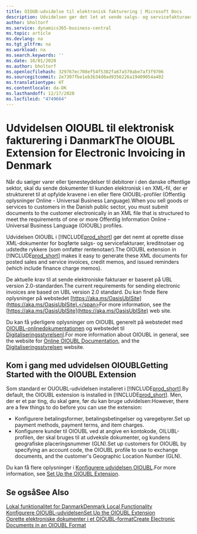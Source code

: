 ```yaml
---
title: OIOUB-udvidelse til elektronisk fakturering | Microsoft Docs
description: Udvidelsen gør det let at sende salgs- og servicefakturaer, kreditnotaer, rentenotaer og rykkere til kunder i den danske offentlige sektor elektronisk i OIOUBL-format (Offentlig Information Online UBL).
author: bholtorf
ms.service: dynamics365-business-central
ms.topic: article
ms.devlang: na
ms.tgt_pltfrm: na
ms.workload: na
ms.search.keywords: ''
ms.date: 10/01/2020
ms.author: bholtorf
ms.openlocfilehash: 329767ec708ef54f5382fa67a570abe7af3f9706
ms.sourcegitcommit: 2e7307fbe1eb3b34d0ad9356226a19409054a402
ms.translationtype: HT
ms.contentlocale: da-DK
ms.lasthandoff: 12/17/2020
ms.locfileid: "4749664"
---
```

# <a name="the-oioubl-extension-for-electronic-invoicing-in-denmark"></a><span data-ttu-id="cc1c9-103">Udvidelsen OIOUBL til elektronisk fakturering i Danmark</span><span class="sxs-lookup"><span data-stu-id="cc1c9-103">The OIOUBL Extension for Electronic Invoicing in Denmark</span></span>
<span data-ttu-id="cc1c9-104">Når du sælger varer eller tjenesteydelser til debitorer i den danske offentlige sektor, skal du sende dokumenter til kunden elektronisk i en XML-fil, der er struktureret til at opfylde kravene i en eller flere OIOUBL-profiler (Offentlig oplysninger Online - Universal Business Language).</span><span class="sxs-lookup"><span data-stu-id="cc1c9-104">When you sell goods or services to customers in the Danish public sector, you must submit documents to the customer electronically in an XML file that is structured to meet the requirements of one or more Offentlig Information Online - Universal Business Language (OIOUBL) profiles.</span></span>  

<span data-ttu-id="cc1c9-105">Udvidelsen OIOUBL i [!INCLUDE[prod_short](../../includes/prod_short.md)] gør det nemt at oprette disse XML-dokumenter for bogførte salgs- og servicefakturaer, kreditnotaer og udstedte rykkere (som omfatter rentenotaer).</span><span class="sxs-lookup"><span data-stu-id="cc1c9-105">The OIOUBL extension in [!INCLUDE[prod_short](../../includes/prod_short.md)] makes it easy to generate these XML documents for posted sales and service invoices, credit memos, and issued reminders (which include finance charge memos).</span></span>  

<span data-ttu-id="cc1c9-106">De aktuelle krav til at sende elektroniske fakturaer er baseret på UBL version 2.0-standarden.</span><span class="sxs-lookup"><span data-stu-id="cc1c9-106">The current requirements for sending electronic invoices are based on UBL version 2.0 standard.</span></span> <span data-ttu-id="cc1c9-107">Du kan finde flere oplysninger på webstedet [https://aka.ms/OasisUblSite](https://aka.ms/OasisUblSite).</span><span class="sxs-lookup"><span data-stu-id="cc1c9-107">For more information, see the [https://aka.ms/OasisUblSite](https://aka.ms/OasisUblSite) web site.</span></span>

<span data-ttu-id="cc1c9-108">Du kan få yderligere oplysninger om OIOUBL generelt på webstedet med [OIOUBL-onlinedokumentationen](http://www.oioubl.info/classes/da/index.html) og webstedet til [Digitaliseringsstyrelsenl](https://digst.dk/).</span><span class="sxs-lookup"><span data-stu-id="cc1c9-108">For more information about OIOUBL in general, see the website for [Online OIOUBL Documentation](http://www.oioubl.info/classes/da/index.html), and the [Digitaliseringsstyrelsen](https://digst.dk/) website.</span></span>  

## <a name="getting-started-with-the-oioubl-extension"></a><span data-ttu-id="cc1c9-109">Kom i gang med udvidelsen OIOUBL</span><span class="sxs-lookup"><span data-stu-id="cc1c9-109">Getting Started with the OIOUBL Extension</span></span>  
<span data-ttu-id="cc1c9-110">Som standard er OUOUBL-udvidelsen installeret i [!INCLUDE[prod_short](../../includes/prod_short.md)].</span><span class="sxs-lookup"><span data-stu-id="cc1c9-110">By default, the OIOUBL extension is installed in [!INCLUDE[prod_short](../../includes/prod_short.md)].</span></span> <span data-ttu-id="cc1c9-111">Men, der er et par ting, du skal gøre, før du kan bruge udvidelsen:</span><span class="sxs-lookup"><span data-stu-id="cc1c9-111">However, there are a few things to do before you can use the extension:</span></span>

* <span data-ttu-id="cc1c9-112">Konfigurere betalingsformer, betalingsbetingelser og varegebyrer.</span><span class="sxs-lookup"><span data-stu-id="cc1c9-112">Set up payment methods, payment terms, and item charges.</span></span>
* <span data-ttu-id="cc1c9-113">Konfigurere kunder til OIOUBL ved at angive en kontokode, OILUBL-profilen, der skal bruges til at udveksle dokumenter, og kundens geografiske placeringsnummer (GLN).</span><span class="sxs-lookup"><span data-stu-id="cc1c9-113">Set up customers for OIOUBL by specifying an account code, the OIOUBL profile to use to exchange documents, and the customer's Geographic Location Number (GLN).</span></span>

<span data-ttu-id="cc1c9-114">Du kan få flere oplysninger i [Konfigurere udvidelsen OIOUBL](how-to-set-up-oioubl.md).</span><span class="sxs-lookup"><span data-stu-id="cc1c9-114">For more information, see [Set Up the OIOUBL Extension](how-to-set-up-oioubl.md).</span></span>  

## <a name="see-also"></a><span data-ttu-id="cc1c9-115">Se også</span><span class="sxs-lookup"><span data-stu-id="cc1c9-115">See Also</span></span>

[<span data-ttu-id="cc1c9-116">Lokal funktionalitet for Danmark</span><span class="sxs-lookup"><span data-stu-id="cc1c9-116">Denmark Local Functionality</span></span>](denmark-local-functionality.md)  
[<span data-ttu-id="cc1c9-117">Konfigurere OIOUBL-udvidelsen</span><span class="sxs-lookup"><span data-stu-id="cc1c9-117">Set Up the OIOUBL Extension</span></span>](how-to-set-up-oioubl.md)  
[<span data-ttu-id="cc1c9-118">Oprette elektroniske dokumenter i et OIOUBL-format</span><span class="sxs-lookup"><span data-stu-id="cc1c9-118">Create Electronic Documents in an OIOUBL Format</span></span>](how-to-create-electronic-documents-by-using-oioubl.md)  

